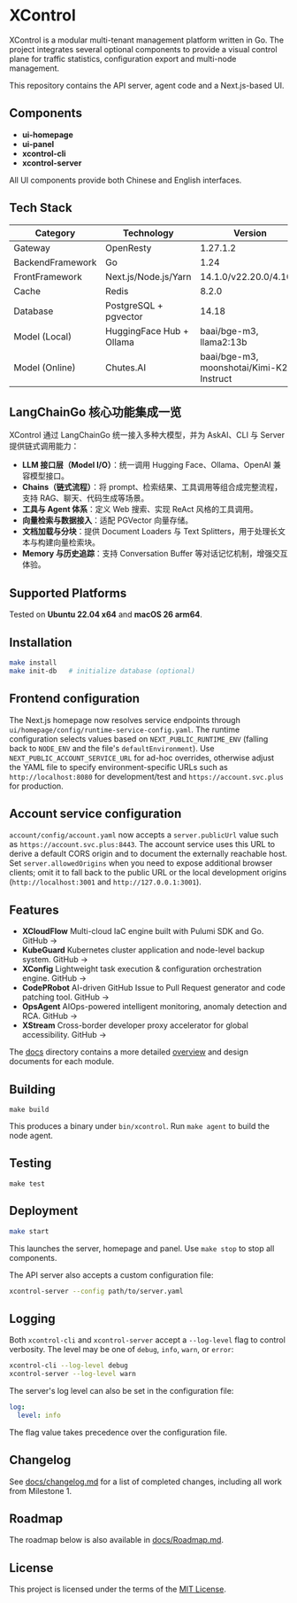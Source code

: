 # XControl

XControl is a modular multi-tenant management platform written in Go. The project integrates several optional components to provide a visual control plane for traffic statistics, configuration export and multi-node management.

This repository contains the API server, agent code and a Next.js-based UI.

## Components

- **ui-homepage**
- **ui-panel**
- **xcontrol-cli**
- **xcontrol-server**

All UI components provide both Chinese and English interfaces.

## Tech Stack

| Category         | Technology            | Version                    |
|------------------|-----------------------|----------------------------|
| Gateway          | OpenResty             | 1.27.1.2                   |
| BackendFramework | Go                    | 1.24                       |
| FrontFramework   | Next.js/Node.js/Yarn  | 14.1.0/v22.20.0/4.10.3     |
| Cache            | Redis                 | 8.2.0                      |
| Database         | PostgreSQL + pgvector | 14.18                      |
| Model (Local)    | HuggingFace Hub + Ollama | baai/bge-m3, llama2:13b |
| Model (Online)   | Chutes.AI  | baai/bge-m3, moonshotai/Kimi-K2-Instruct |

## LangChainGo 核心功能集成一览

XControl 通过 LangChainGo 统一接入多种大模型，并为 AskAI、CLI 与 Server 提供链式调用能力：

- **LLM 接口层（Model I/O）**：统一调用 Hugging Face、Ollama、OpenAI 兼容模型接口。
- **Chains（链式流程）**：将 prompt、检索结果、工具调用等组合成完整流程，支持 RAG、聊天、代码生成等场景。
- **工具与 Agent 体系**：定义 Web 搜索、实现 ReAct 风格的工具调用。
- **向量检索与数据接入**：适配 PGVector 向量存储。
- **文档加载与分块**：提供 Document Loaders 与 Text Splitters，用于处理长文本与构建向量检索块。
- **Memory 与历史追踪**：支持 Conversation Buffer 等对话记忆机制，增强交互体验。


## Supported Platforms

Tested on **Ubuntu 22.04 x64** and **macOS 26 arm64**.

## Installation

```bash
make install
make init-db   # initialize database (optional)
```

## Frontend configuration

The Next.js homepage now resolves service endpoints through `ui/homepage/config/runtime-service-config.yaml`. The runtime
configuration selects values based on `NEXT_PUBLIC_RUNTIME_ENV` (falling back to `NODE_ENV` and the file's
`defaultEnvironment`). Use `NEXT_PUBLIC_ACCOUNT_SERVICE_URL` for ad-hoc overrides, otherwise adjust the YAML file to specify
environment-specific URLs such as `http://localhost:8080` for development/test and `https://account.svc.plus` for production.

## Account service configuration

`account/config/account.yaml` now accepts a `server.publicUrl` value such as `https://account.svc.plus:8443`. The account service
uses this URL to derive a default CORS origin and to document the externally reachable host. Set `server.allowedOrigins` when you
need to expose additional browser clients; omit it to fall back to the public URL or the local development origins
(`http://localhost:3001` and `http://127.0.0.1:3001`).

## Features
- **XCloudFlow** Multi-cloud IaC engine built with Pulumi SDK and Go. GitHub →
- **KubeGuard** Kubernetes cluster application and node-level backup system. GitHub →
- **XConfig** Lightweight task execution & configuration orchestration engine. GitHub →
- **CodePRobot** AI-driven GitHub Issue to Pull Request generator and code patching tool. GitHub →
- **OpsAgent** AIOps-powered intelligent monitoring, anomaly detection and RCA. GitHub →
- **XStream** Cross-border developer proxy accelerator for global accessibility. GitHub →

The [docs](./docs) directory contains a more detailed [overview](./docs/overview.md) and design documents for each module.

## Building
```
make build
```
This produces a binary under `bin/xcontrol`. Run `make agent` to build the node agent.

## Testing
```
make test
```

## Deployment

```bash
make start
```

This launches the server, homepage and panel. Use `make stop` to stop all components.

The API server also accepts a custom configuration file:

```bash
xcontrol-server --config path/to/server.yaml
```

## Logging

Both `xcontrol-cli` and `xcontrol-server` accept a `--log-level` flag to control verbosity. The level may be one of `debug`, `info`, `warn`, or `error`:

```bash
xcontrol-cli --log-level debug
xcontrol-server --log-level warn
```

The server's log level can also be set in the configuration file:

```yaml
log:
  level: info
```

The flag value takes precedence over the configuration file.

## Changelog

See [docs/changelog.md](./docs/changelog.md) for a list of completed changes, including all work from Milestone&nbsp;1.

## Roadmap

The roadmap below is also available in [docs/Roadmap.md](./docs/Roadmap.md).

## License

This project is licensed under the terms of the [MIT License](./LICENSE).
